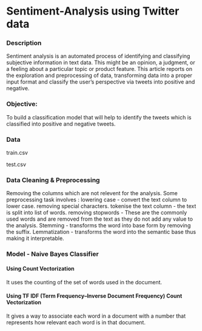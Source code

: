 # Sentiment-Analysis using Twitter data

### Description
Sentiment analysis is an automated process of identifying and classifying subjective information in text data. This might be an opinion, a judgment, or a feeling about a particular topic or product feature.
This article reports on the exploration and preprocessing of data, transforming data into a proper input format and classify the user’s perspective via tweets into positive and negative.

### Objective:
To build a classification model that will help to identify the tweets which is classified into positive and negative tweets.

### Data
train.csv

test.csv

### Data Cleaning & Preprocessing
Removing the columns which are not relevent for the analysis.
Some preprocessing task involves :
  lowering case - convert the text column to lower case.
  removing special characters.
  tokenise the text column - the text is split into list of words.
  removing stopwords - These are the commonly used words and are removed from the text as they do not add any value to the analysis.
  Stemming - transforms the word into base form by removing the suffix.
  Lemmatization - transforms the word into the semantic base thus making it interpretable.
  
### Model - Naive Bayes Classifier

#### Using Count Vectorization 
It uses the counting of the set of words used in the document.
#### Using TF IDF (Term Frequency–Inverse Document Frequency) Count Vectorization 
It gives a way to associate each word in a document with a number that represents how relevant each word is in that document. 
  
